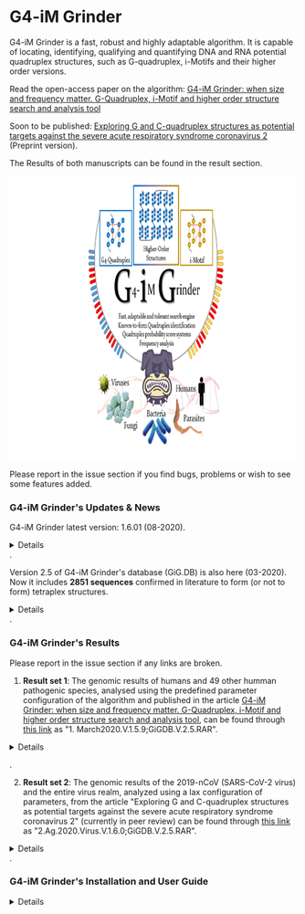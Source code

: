 # **G4-iM Grinder**
G4-iM Grinder is a fast, robust and highly adaptable algorithm. It is capable of locating, identifying, qualifying and quantifying DNA and RNA potential quadruplex structures, such as G-quadruplex, i-Motifs and their higher order versions.

Read the open-access paper on the algorithm: [G4-iM Grinder: when size and frequency matter. G-Quadruplex, i-Motif and higher order structure search and analysis tool](https://bit.ly/3j2UUjC)

Soon to be published: [Exploring G and C-quadruplex structures as potential targets against the severe acute respiratory syndrome coronavirus 2](https://bit.ly/3j1jFMP) (Preprint version).

The Results of both manuscripts can be found in the result section.  

<img src="images/Abstract.png" align="middle" height="500" />

Please report in the issue section if you find bugs, problems or wish to see some features added.

###       **G4-iM Grinder's Updates & News**
G4-iM Grinder latest version: 1.6.01 (08-2020).
<details>
Changes:

For Version 1.6.01:

1. Changed `GiGList.Analysis` to accept vectors instead of just single numerals in its parameters. Changed also the results returned, with better summaries of the G4-iM Grinder function.
2. Changed the concept of DNA and RNA sequences in the `G4-iM Grinder` main function and other related functions to be more efficient.
3. The function to find confirmed quadruplex sequences was modified to be more efficient with RAM. This is to prevent problems with an growing database of confirmed quadruplex sequences.
4. Added Biostrings and biomartr dependencies. Added the packages to the package loading function.
5. G4-iM Grinder version and the G4-iM Grinder database version are now saved in the configuration dataframe of each result.
6. Added a function to analyze the characteristic and runs of a genome (`GiG.Seq.Analysis`).
7. Added a function to analyze the biological landmarks affected by the potential quadruplex results (`GiG.df.GenomicFeatures`).
8. Changed how packages are loaded so they are silent when doing so. The function will also check if all dependencies are installed and R version is at least 4.0. If any of these fail, and error will be returned asking the user to fix the problem/s before proceeding with the G4-iM Grinder analysis.

For Version 1.5.95:

1. Fixed bug in PQSfinder algorithm, which incorrectly punctuated structures.
2. Changed the way known G4s and i-Motifs structures are detected. It will now detect both DNA and RNA confirmed sequences within the results.
a. If the confirmed sequence is DNA, the results will include an asterisk (&ast;).
b. If the result sequence is RNA, it will include a circumflex (^).
c. Example: If the GUK1 DNA quadruplex was detected within the results one time, the Conf.Quad.Seqs column will state: GUK1 (1&ast;). If the 42.HIRA (WT) RNA quadruplex was detected within the results one time, the Conf.Quad.Seqs column will state: 42.HIRA (WT) (1^)
</details>
.


Version 2.5 of G4-iM Grinder's database (GiG.DB) is also here (03-2020). Now it includes **2851 sequences** confirmed in literature to form (or not to form) tetraplex structures.
<details>

The GiG.DB within the G4-iM Grinder package includes:

**I. BioInformatic dataframe:**

	1. Each entry is a nucleotidic sequence published in a scientific journal in relationship with its capability of forming quadruplex structures.
	2. Each entry includes 	
		A. Quadruplex		TRUE for  forming quadruplex, FALSE for NOT
		B. Genome		DNA or RNA
		C. Nucleotide		G or C, for G4s or i-Motif respectively
		D. Name			value must be unique
		E. Sequence		value must be unique
		F. Length		Length of Sequence
		G. Tm			Nº of biophysical results associated to the entry (within Biophysical dataframe)
	3. Currently there are a total of 2851 entries.
		A. 2141 form tetraplex	 and 710  dont;
		B. 283  are i-Motifs 	 and 2568 are G4s;
		C. 1858 are DNA 	 and 993  are RNA.
	4. Sequences which end in -ReV- are the reverse sequences of other entries.
		For example 	
			1. Name1 	GGTGGTGG|TTT|GG
			2. Name1-ReV- 	GG|TTT|GGTGGTGG

**II. Refs dataframe:**

	1. Each entry is the literature reference for an BioInformatic dataframe entry.
	2. Each entry includes:
		A. name 		value must be unique; Name of BioInformatic entry
		B. DOI			DOI identificator; for example: 10.1093/nargab/lqz005
		C. Pubmed	 	PubmebID identificator (PMID); for example:	29109402
		D. comments		Extra information, normally citing information
					For example: Nucleic Acids Res., 45, 7487–7493.
	3. Currently there are a total of 2851 entries.

**III. BioPhysical dataframe:**

	1. Each entry is a Biophysical result found for a particular BioInformatic entry.
	2. Data includes Tm (ºC), pH, Concentrations of sequence (uM), K+ (mM) and Na+ (mM), and the found topology.
	3. Currently there are 153 entries.

Comments: If you find an error within GiG.DB or want to include other sequences, please open an issue request in Github, **"EfresBR/G4iMGrinder"**.

</details>
.

###       **G4-iM Grinder's Results**

Please report in the issue section if any links are broken.

1. **Result set 1**: The genomic results of humans and 49 other humman pathogenic species, analysed using the predefined parameter configuration of the algorithm and published in the article [G4-iM Grinder: when size and frequency matter. G-Quadruplex, i-Motif and higher order structure search and analysis tool](https://bit.ly/3j2UUjC), can be found through [this link](https://bit.ly/31eTaO6) as "1. March2020.V.1.5.9;GiGDB.V.2.5.RAR".

<details>

GiG.DB V.2.5 has been used to update these results (03-2020) and now include the localization of the **2851** known-to-form and known-NOT-to-form quadruplex in the database.

As of V.2.5 of GiG.DB, the total amount of results (M2A) with at least one confirmed G4 within its sequence is **312072** (236483 more than in V1.0).

As of V.2.5 of GiG.DB, the total amount of results (M2A) with at least one confirmed i-Motif within its sequence is **160054** (74171 more than in V1.0)

The 1.5 Gb .RAR compressed file hosts four RData images of the results.

1. `Human.PQS.032020.RData` for Human G-based PQS analysis
2. `Human.PiMS.032020.RData` for Human C-based PiMS analysis
3. `NonHuman.PQS.032020.RData` for non-human G-based PQS analysis
4. `NonHuman.PiMS.032020.RData` for non-human C-based PiMS analysis.


Genomes used:

	1. Human Genome - hg38, GRCh38.p12, Genome Reference Consortium Human Build 38, INSDC Assembly GCA_000001405.27 downloaded May 2019 from www.sanger.ac.uk.
	2. Non-human genomes - Please see section 9 of supplementary material of the original article for more info.

With this update, Figure 4 of G4-iM Grinder's article, which compared different tetraplex-related characteristics of each genome (including density [per 100000 nucleotides], uniqueness and Confirmed Quadruplex Sequences (CQS)) becomes:

<img src="images/Data.Analysis.V1.59, V2.5.jpg" align="middle" height="1250" />

Being the CQS columns what changes between both Figure 4s.

</details>

.

2. **Result set 2**: The genomic results of the 2019-nCoV (SARS-CoV-2 virus) and the entire virus realm, analyzed using a lax configuration of parameters, from the article "Exploring G and C-quadruplex structures as potential targets against the severe acute respiratory syndrome coronavirus 2" (currently in peer review) can be found through [this link](https://bit.ly/2EdNzyL) as "2.Ag.2020.Virus.V.1.6.0;GiGDB.V.2.5.RAR".

<details>

The 2.5 Gb .RAR compressed file hosts two group of files.

**RAW DATA**:
1.	`Virus.Results.RDS`, includes the raw data of the G4-iM Grinder analysis on all the virus realm as a list. The list groups virus species by their families. Each species list includes a PQS and PiMS sublist. These store the composition, location, known-quadruplex sequences presence and score (amongst others) of PQS/PiMS found in each virus. The information used in this analysis was Method 2; size restricted overlapping search method (PQSM2A data.frames), although Method 3 results are also included.
2.	`3297.2019-nCoV.Results.RDS`, includes the raw data of the G4-iM Grinder analysis on all the 3297 different 2019-nCoV virus sequenced after of clinical symptoms analysed in the work. These were used to calculate the conservation of each sequence found in the reference 2019-nCoV, and are given as a list. The list groups virus by strains. Each includes a PQS and PiMS sublist. These store the composition, location, known-quadruplex sequences presence and score (amongst others) of PQS/PiMS found in each virus. The information used in this analysis was Method 2; size restricted overlapping search method (PQSM2A data.frames), although Method 3 results are also included.
3.	`gisaid.3297._hcov-19.PDF`, includes the references of the 2019-nCoV 3297 genomes downloaded from the GISAID database.

**ANALYTICAL DATA**:


4.	`Analysis.RData` is the analysis results on the raw G4-iM Grinder data. It includes 5 lists:

	i.	 `a.Ref.2019nCoV` – Analysis with G4iMGrinder function of the GiG-package of the 2019-nCoV reference genome. It includes the Method 2 results of the reference genome with the conservation rates and common sequences found in other viruses. The biological landmarks affected by the candidates retrieved using the function GiG.df.GenomicFeatures are also stored here.

	ii.	`Analysis.2019nCoV.3297genomes` – Analysis with GiGList.Analysis function of the GiG-package. 3297 genomes of the 2019-nCoV sequenced at different times and locations of the ongoing pandemic were examined. PQS and PiMS sublists are the analysis for PQS and PiMS respectively. df.index data frame stores the identification of each genome used.

	iii.	`Analysis.Coronaviridae.fam` – Analysis with GiGList.Analysis function of the GiG-package of the Coronaviridae family. PQS and PiMS lists are the analysis for PQS and PiMS respectively. df.index data frame stores the identification of each genome used.

	iv.	`Analysis.Virus.realm` - Analysis with GiGList.Analysis function of the GiG-package of the entire virus realm. PQS and PiMS lists are the analysis for PQS and PiMS respectively. df.index data frame stores the identification of each genome used. Genome data frame is the analysis with the function GiG.Seq.Analysis.

	v.	`Baltimore.C` – Baltimore Classification tables regarding each group characteristics and classification of each family into its group.

</details>
.

###       **G4-iM Grinder's Installation and User Guide**

<details>

####       **A.      Package prerequisites**

<details>

G4-iM Grinder can be downloaded from github: EfresBR/G4iMGrinder. G4-iM Grinder requires the installation of other CRAN based and Bioconductor packages.
Please, ensure all required packages are installed and R version is at least 4.0.0.
G4-iM Grinder was successfully downloaded and tested in MacOS 10.12.6, Windows 10 (x64), Ubuntu 18.04.2 (x64), Mint 19.1 (x64) and Fedora-workstation 30.
In Linux based systems, the installation of devtools may require further effort ([Check this link](https://stackoverflow.com/questions/20923209/problems-installing-the-devtools-package)).
Other OS including x86 systems have not been tested.

G4-iM Grinder has been sucessfully used in R 4.0.2 and R-studio 1.3.1056


```ruby

pck <- c("stringr", "stringi", "plyr", "seqinr", "stats", "parallel", "doParallel", "beepr", "stats4", "devtools", "dplyr", "BiocManager")

#foo was written by Simon O'Hanlon Nov 8 2013.
#Thanks Simon, thanks StackOverflow and all its amazing community.

foo <- function(x){
  for( i in x ){
    #  require returns TRUE invisibly if it was able to load package
    if( ! require( i , character.only = TRUE ) ){
      #  If package was not able to be loaded then re-install
      install.packages( i , dependencies = TRUE )
      #  Load package after installing
      require( i , character.only = TRUE )
    }
  }
}
foo(pck)
BiocManager::install(c("BiocGenerics", "S4Vectors", "Biostrings", "biomartr") , ask = FALSE, update = TRUE)


```

</details>



####      **B.      Package installing and loading**

<details>

```ruby

devtools::install_github("EfresBR/G4iMGrinder")
library(G4iMGrinder)


```

</details>



####      **C.      Installation fails**

<details>

The most common reasons for failing during the installation of G4-iM Grinder are ,

1. 	Some of G4-iM Grinder's dependencies have not been installed,
2. 	R version is not at least 4.0.0

If you are having problems during installation, please, execute the following code to verify that these prerequisites are met.

```ruby


pck <- c("BiocGenerics", "S4Vectors", "stringr", "stringi", "plyr", "seqinr", "stats", "parallel", "doParallel", "beepr", "stats4", "devtools", "dplyr", "BiocManager", "biomartr", "Biostrings")

FailFoo <- function(x){
  Info <- "Package dependendies FAILED. These packages are required and are NOT installed: "
  count <- 0
  for( i in x ){
    if( ! require( i , character.only = TRUE, quietly = TRUE ) ){
      Info <- paste0(Info, i, " ")
      count <- count +1
    }
  }
  ifelse(count ==0, yes = print("Package dependencies PASSED. All required packages are installed. "),
         no = print(Info))
  AAA <- R.version
  ifelse(as.numeric(AAA$major) == 4,
         yes= ifelse(as.numeric(AAA$minor >= 0),
                     yes = print("R version requirements PASSED. R version is at least 4.0 as required."),
                     no = print("R version requirements FAILED. R needs to be updated to version >= 4.0")),
         no = print("R version requirements FAILED. R needs to be updated to version >= 4.0"))
}
FailFoo(pck)


```

The result of this code should be:

```

[1] "Package dependencies PASSED. All required packages are installed. "
[1] "R version requirements PASSED. R version is at least 4.0 as required."

```

If both the package dependencies and R version have passed the test, and still the installation fails, please, write an issue in the issue section stating the transcript of the executed commands and the full error received.

</details>



####       **D.      (NEW) Running a G4-iM Grinder pre-analysis**


<details>

Executing a genomic pre-analysis with `GiG.Seq.Analysis`.
This function can be used before a GiG analysis to determine the best search parameters to obtain quadruplex-related results.
The function’s outcome is a data frame with the most relevant genomic features, including length (in nucleotides), type of genome (DNA or ARN), strands (single or double), and G, C, T/U, A and N composition (as % of total sequence).
The function also calculates the total number of runs with different conditions (predefined parameters, bulges per run: zero and one-quantities; run lengths: two to five and three to five-length) in the genome, and returns it to the user as total counts or genomic density.
The higher the run density, the higher the probability of finding associated PQS or PiMS in the results.
```ruby

# Using a genome available online
loc <- url("http://tritrypdb.org/common/downloads/release-36/Lmajor/fasta/TriTrypDB-36_Lmajor_ESTs.fasta")
Sequence <- paste0(seqinr::read.fasta(file = loc, as.string = TRUE, legacy.mode = TRUE, seqonly = TRUE, strip.desc = TRUE), collapse = "")

# Running the pre-analysis.
require(G4iMGrinder)
Pre_Rs <- GiG.Seq.Analysis(Name = "LmajorESTs", Sequence = Sequence, DNA = TRUE, Complementary = TRUE)

```



</details>



####       **E.      Running a G4-iM Grinder analysis**


<details>

Executing a genomic G-Quadruplex analysis with G4iMGrinder function

```ruby

# Using a genome available online
loc <- url("http://tritrypdb.org/common/downloads/release-36/Lmajor/fasta/TriTrypDB-36_Lmajor_ESTs.fasta")
Sequence <- paste0(seqinr::read.fasta(file = loc, as.string = TRUE, legacy.mode = TRUE, seqonly = TRUE, strip.desc = TRUE), collapse = "")

# Executing a grind on the sequence in search of PQS
require(G4iMGrinder)
Rs  <- G4iMGrinder(Name = "LmajorESTs", Sequence = Sequence)

# Forcing the folding rule to the limit (this will take longer)
Rs2 <- G4iMGrinder(Name = "LmajorESTs", Sequence = Sequence, BulgeSize = 2,   MaxIL = 10, MaxLoopSize = 20)


```
G4-iM Grinder allows huge flexibility to adapt to any of the users requirements.

</details>



####       **F.      G4-iM Grinder's variables and their predifined values**

<details>


<img src="images/Variable.jpg" align="middle" height="1000" />
N.B. Several other parameters regarding PQSFinder are available for modification.

</details>



####       **G.      Summarizing G4-iM Grinder results**


<details>
Summarizing an analysis with GiGList.Analysis function to compare the results between genomes. This will quantify the number of results and density of each analysis. It will also give the number of results that have at least a minimum frequency, score and size. These variables can be modified. See the package documentation for more information regarding GiGList.Analysis.

```ruby

# summarizing first search
require(G4iMGrinder)
ResultTable <- GiGList.Analysis(GiGList = Rs, iden = "Predefined")

# adding the second analysis in a new row
ResultTable[2,] <- GiGList.Analysis(GiGList = Rs2, iden= "ForceLimit")


```

</details>



####       **H.      (NEW) Biological features (landmarks) affected by PQS and PiMS candidates**  

<details>

The `GiG.df.GenomicFeatures` function is suitable for determining the genomic features that share their location with (and hence may be affected by) GiG’s PQS and PiMS results.
It employs the online database connector package “biomartr” to retrieve the genomic annotations file for the sequence, with which to then match positions.
The function returns a data frame of all the matches found for the input sequences and includes different attributes (IDs, keys, relationships with other features and comments) of the matched genomic features.
Please, use the same genome associated with the annotation file.

```ruby

# Analyzing the HIV-1 virus. To do so, first lets download the genome and use it with G4-iM Grinder via the biomartr package. The virus is a ssRNA.
require(G4iMGrinder)
require(biomartr)
Sequence <- toString(read_genome(getGenome(db = "refseq", organism = "GCF_000864765.1",  reference = F)))
RsHIV <- G4iMGrinder(Name = "HIV-1", Sequence = Sequence, DNA = F, Complementary = F)

# Applying the `GiG.df.GenomicFeatures` function on the Method 2 results of the G4-iM Grinder grind.
RsHIV.GF <- GiG.df.GenomicFeatures(df = RsHIV$PQSM2a, org = "GCF_000864765.1", db = "refseq")

#Please make sure the genome analyzed with G4-iM Grinder and the annotation file are from the same organism.

```

</details>



####       **I.      Potential Higher Order Analysis**  


<details>

Executing an analysis of a higher order structure with GiG.M3Structure to analyze its potential subunit configuration. This will give all and the most interesting subunit conformations as stated in the article. See the package documentation for more information regarding GiG.M3Structure.

```ruby

# analyzing the longes PHOQS structure found in Rs$PQSM3A.

# N is the row number of the PHOQS to analyze in PQSM3a, as a numeral.
N <- as.numeric(rownames(Rs$PQSM3a[Rs$PQSM3a$Length == max(Rs$PQSM3a$Length),][1]))

require(G4iMGrinder)
Longest_PHOQS <- GiG.M3Structure(
			GiGList = Rs,
			M3ACandidate = N,
			MAXite = 10000
			)


```

</details>



####       **J.      Locating the references of Known-To-Form and Known-NOT-To-Form sequences**


<details>

Finding the reference for the Known-To-Form Quadruplex structures of an interesting Result. This procedure is the same for Known-NOT-To-Form sequences.

```ruby

# Finding the references of the known-to-form sequence 93del.
require(G4iMGrinder)
Ref93del <- GiG.DB$GiG.DB.Refs[GiG.DB$GiG.DB.Refs$Name == "93del", ]


```

</details>



####       **K.      Updating results for a pre-existing analysis**


<details>
Updating a G4-iM Grinder analysis with different variables using the GiGList.Updater function. This will avoid doing a new search analysis on the sequence and hence will be more time and resource efficient.

```ruby

# As the PHOQS structure in row 126 looks promising, we will also examine
# the Known-NOT-to-form Quadruplex of the results, quantify the % of GGG and TTA present in the sequence,
# and modify the score and frequency weight of the final score.
require(G4iMGrinder)
Rs3 <- GiGList.Updater(GiGList = Rs, KnownNOTQuadruplex = TRUE, KnownQuadruplex = TRUE,
                       LoopSeq = c("GGG", "TTA"), FreqWeight = 100, WeightParameters = c(75, 25, 0))


```

</details>



####       **L.      Grinding genomes in search of Potential i-Motif Sequences (PiMS)**


<details>

To search for potential i-Motifs in the genome we can repeat the analysis with G4iMGrinder function changing RunComposition = “C”.

```ruby

# Doing a grind in search for i-Motifs in the sequence
require(G4iMGrinder)
Rs_iM1 <- G4iMGrinder(Name = "LmajorESTs", Sequence = Sequence, RunComposition = "C")


```

</details>



####       **M.      Comments on G4-iM Grinder's Search Engine**

<details>

G4-iM Grinder locates all overlapping and nested results that fit the user-defined (or predefined if none were inserted) parameters.
For example using predefined parameters, five possible PQS (in _italics_) results will be located for the genomic sequence

> **GGGG**TTAT**GGG**TTATT**GGTGG**TTATT**GGCG**TT**GGG**

1.	_**GGGG**TTAT**GGG**TTATT**GGTGG**TTATT**GGCG**_(~~TTGGG~~)
2.	_**GGGG**TTAT**GGG**TTATT**GGTGG**TTATT**GGCG**TT**GGG**_
3.	(~~G~~)_**GGG**TTAT**GGG**TTATT**GGTGG**TTATT**GGCG**_(~~TTGGG~~)  
4.	(~~G~~)_**GGG**TTAT**GGG**TTATT**GGTGG**TTATT**GGCG**TT**GGG**_
5.	(~~GGGGTTAT~~)_**GGG**TTATT**GGTGG**TTATT**GGCG**TT**GGG**_

The only current limitation of the search engine is when a perfect (for example, **GGG**) and an imperfect (for example, **GCGG**) run coexist within the same run (for example, **GCGGG**). Although it is possible that **GCGGG** forms a run, the perfect run (**GGG**) is favored to improve computing performance and the location of more likely to form sequences. For the Genomic Sequence

> **GCGGG**TTA**GGG**TTATTT**GGG**TTA**GGG**

using predefined parameters will result in the detection of:

-	(~~GC~~)_**GGG**TTA**GGG**TTATTT**GGG**TTA**GGG**_

whilst

-	_**GCGGG**TTA**GGG**TTATTT**GGG**TTA**GGG**_

will not be detected.

Regarding frequency of the quadruplex results, Quadruplexes may actually be repeated because they form part of repetitive nucleotide sequences, including transposon families. For example, several authors have already located recurrent PQS in such repetitive elements (both human and non-human species), which depending on the location and context, may potentially grant different biological significance to the same recurrent quadruplex.

</details>



</details>
